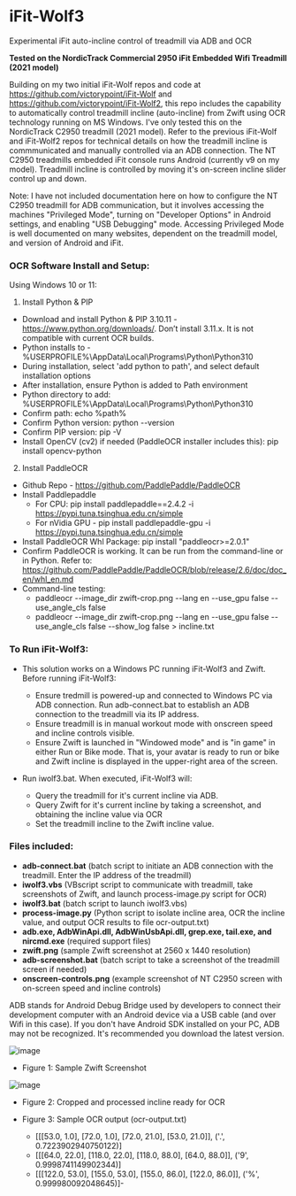 # iFit-Wolf3
Experimental iFit auto-incline control of treadmill via ADB and OCR

**Tested on the NordicTrack Commercial 2950 iFit Embedded Wifi Treadmill (2021 model)**

Building on my two initial iFit-Wolf repos and code at https://github.com/victorypoint/iFit-Wolf and https://github.com/victorypoint/iFit-Wolf2, this repo includes the capability to automatically control treadmill incline (auto-incline) from Zwift using OCR technology running on MS Windows. I've only tested this on the NordicTrack C2950 treadmill (2021 model). Refer to the previous iFit-Wolf and iFit-Wolf2 repos for technical details on how the treadmill incline is commmunicated and manually controlled via an ADB connection. The NT C2950 treadmills embedded iFit console runs Android (currently v9 on my model). Treadmill incline is controlled by moving it's on-screen incline slider control up and down.

Note: I have not included documentation here on how to configure the NT C2950 treadmill for ADB communication, but it involves accessing the machines "Privileged Mode", turning on "Developer Options" in Android settings, and enabling "USB Debugging" mode. Accessing Privileged Mode is well documented on many websites, dependent on the treadmill model, and version of Android and iFit.

### OCR Software Install and Setup:

Using Windows 10 or 11:

1. Install Python & PIP

- Download and install Python & PIP 3.10.11 - https://www.python.org/downloads/. Don’t install 3.11.x. It is not compatible with current OCR builds.
- Python installs to - \%USERPROFILE%\AppData\Local\Programs\Python\Python310
- During installation, select 'add python to path', and select default installation options
- After installation, ensure Python is added to Path environment
- Python directory to add: \%USERPROFILE%\AppData\Local\Programs\Python\Python310
- Confirm path: echo %path%
- Confirm Python version: python --version
- Confirm PIP version: pip -V
- Install OpenCV (cv2) if needed (PaddleOCR installer includes this): pip install opencv-python

2. Install PaddleOCR

- Github Repo - https://github.com/PaddlePaddle/PaddleOCR
- Install Paddlepaddle
  - For CPU: pip install paddlepaddle==2.4.2 -i https://pypi.tuna.tsinghua.edu.cn/simple
  - For nVidia GPU - pip install paddlepaddle-gpu -i https://pypi.tuna.tsinghua.edu.cn/simple
- Install PaddleOCR Whl Package: pip install "paddleocr>=2.0.1"
- Confirm PaddleOCR is working. It can be run from the command-line or in Python. Refer to: https://github.com/PaddlePaddle/PaddleOCR/blob/release/2.6/doc/doc_en/whl_en.md
- Command-line testing:
  - paddleocr --image_dir zwift-crop.png --lang en --use_gpu false --use_angle_cls false
  - paddleocr --image_dir zwift-crop.png --lang en --use_gpu false --use_angle_cls false --show_log false > incline.txt

### To Run iFit-Wolf3:

- This solution works on a Windows PC running iFit-Wolf3 and Zwift. Before running iFit-Wolf3:
  - Ensure tredmill is powered-up and connected to Windows PC via ADB connection. Run adb-connect.bat to establish an ADB connection to the treadmill via its IP address.
  - Ensure treadmill is in manual workout mode with onscreen speed and incline controls visible.
  - Ensure Zwift is launched in "Windowed mode" and is "in game" in either Run or Bike mode. That is, your avatar is ready to run or bike and Zwift incline is displayed in the upper-right area of the screen. 

- Run iwolf3.bat. When executed, iFit-Wolf3 will:
  - Query the treadmill for it's current incline via ADB.
  - Query Zwift for it's current incline by taking a screenshot, and obtaining the incline value via OCR 
  - Set the treadmill incline to the Zwift incline value.

### Files included:
- **adb-connect.bat** (batch script to initiate an ADB connection with the treadmill. Enter the IP address of the treadmill)
- **iwolf3.vbs** (VBscript script to communicate with treadmill, take screenshots of Zwift, and launch process-image.py script for OCR)
- **iwolf3.bat** (batch script to launch iwolf3.vbs)
- **process-image.py** (Python script to isolate incline area, OCR the incline value, and output OCR results to file ocr-output.txt)
- **adb.exe, AdbWinApi.dll, AdbWinUsbApi.dll, grep.exe, tail.exe, and nircmd.exe** (required support files)
- **zwift.png** (sample Zwift screenshot at 2560 x 1440 resolution)
- **adb-screenshot.bat** (batch script to take a screenshot of the treadmill screen if needed)
- **onscreen-controls.png** (example screenshot of NT C2950 screen with on-screen speed and incline controls)

ADB stands for Android Debug Bridge used by developers to connect their development computer with an Android device via a USB cable (and over Wifi in this case). If you don't have Android SDK installed on your PC, ADB may not be recognized. It's recommended you download the latest version.

![image](https://user-images.githubusercontent.com/63697253/233869227-bde59dc5-283e-45ba-ba16-2fb43af1d11a.png)
- Figure 1: Sample Zwift Screenshot

![image](https://user-images.githubusercontent.com/63697253/233869278-14649047-2a53-4c7a-8378-536ad78d3716.png)
- Figure 2: Cropped and processed incline ready for OCR

- Figure 3: Sample OCR output (ocr-output.txt)
  - [[[53.0, 1.0], [72.0, 1.0], [72.0, 21.0], [53.0, 21.0]], ('.', 0.7223902940750122)]
  - [[[64.0, 22.0], [118.0, 22.0], [118.0, 88.0], [64.0, 88.0]], ('9', 0.9998741149902344)]
  - [[[122.0, 53.0], [155.0, 53.0], [155.0, 86.0], [122.0, 86.0]], ('%', 0.999980092048645)]- 
